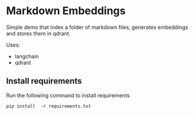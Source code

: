 # Markdown Embeddings

Simple demo that index a folder of markdown files, generates embeddings and stores them in qdrant.

Uses:
- langchain
- qdrant

## Install requirements

Run the following command to install requirements

```shell
pip install  -r requirements.txt
```